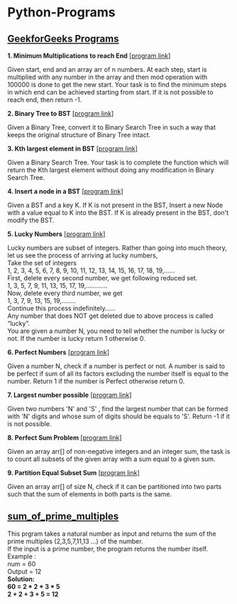 # Python-Programs

## [GeekforGeeks Programs](https://github.com/aswingt65/Python-Programs/tree/main/GeeksforGeeks)
<b>1. Minimum Multiplications to reach End</b>  [[program link]](https://github.com/aswingt65/Python-Programs/blob/main/GeeksforGeeks/Minimum_Multiplications_to_reach_End.py)
<p>Given start, end and an array arr of n numbers. At each step, start is multiplied with any number in the array and then mod operation with 100000 is done to get the new start.
Your task is to find the minimum steps in which end can be achieved starting from start. If it is not possible to reach end, then return -1.</p>

<b>2. Binary Tree to BST</b>  [[program link]](https://github.com/aswingt65/Python-Programs/blob/main/GeeksforGeeks/Binary_Tree_to_BST.py)
<p>Given a Binary Tree, convert it to Binary Search Tree in such a way that keeps the original structure of Binary Tree intact.</p>

<b>3. Kth largest element in BST</b>  [[program link]](https://github.com/aswingt65/Python-Programs/blob/main/GeeksforGeeks/Kth_largest_element_in_BST.py)
<p>Given a Binary Search Tree. Your task is to complete the function which will return the Kth largest element without doing any modification in Binary Search Tree.</p>

<b>4. Insert a node in a BST</b>  [[program link]](https://github.com/aswingt65/Python-Programs/blob/main/GeeksforGeeks/Insert_a_node_in_a_BST.py)
<p>Given a BST and a key K. If K is not present in the BST, Insert a new Node with a value equal to K into the BST. If K is already present in the BST, don't modify the BST.</p>

<b>5. Lucky Numbers</b>  [[program link]](https://github.com/aswingt65/Python-Programs/blob/main/GeeksforGeeks/Lucky_Numbers.py)
<p>Lucky numbers are subset of integers. Rather than going into much theory, let us see the process of arriving at lucky numbers,<br>
Take the set of integers<br>
1, 2, 3, 4, 5, 6, 7, 8, 9, 10, 11, 12, 13, 14, 15, 16, 17, 18, 19,……<br>
First, delete every second number, we get following reduced set.<br>
1, 3, 5, 7, 9, 11, 13, 15, 17, 19,…………<br>
Now, delete every third number, we get<br>
1, 3, 7, 9, 13, 15, 19,….….<br>
Continue this process indefinitely……<br>
Any number that does NOT get deleted due to above process is called “lucky”.<br>
You are given a number N, you need to tell whether the number is lucky or not. If the number is lucky return 1 otherwise 0.</p>

<b>6. Perfect Numbers</b>  [[program link]](https://github.com/aswingt65/Python-Programs/blob/main/GeeksforGeeks/Perfect_Numbers.py)
<p>Given a number N, check if a number is perfect or not. A number is said to be perfect if sum of all its factors excluding the number itself is equal to the number. Return 1 if the number is Perfect otherwise return 0.</p>

<b>7. Largest number possible</b>  [[program link]](https://github.com/aswingt65/Python-Programs/blob/main/GeeksforGeeks/Largest_number_possible.py)
<p>Given two numbers 'N' and 'S' , find the largest number that can be formed with 'N' digits and whose sum of digits should be equals to 'S'. Return -1 if it is not possible.</p>

<b>8. Perfect Sum Problem</b>  [[program link]](https://github.com/aswingt65/Python-Programs/blob/main/GeeksforGeeks/Perfect_Sum_Problem.py)
<p>Given an array arr[] of non-negative integers and an integer sum, the task is to count all subsets of the given array with a sum equal to a given sum.</p>

<b>9. Partition Equal Subset Sum</b>  [[program link]](https://github.com/aswingt65/Python-Programs/blob/main/GeeksforGeeks/Partition_Equal_Subset_Sum.py)
<p>Given an array arr[] of size N, check if it can be partitioned into two parts such that the sum of elements in both parts is the same.</p>


## [sum_of_prime_multiples](https://github.com/aswingt65/Python-Programs/blob/main/sum_of_prime_multiples)
This prgram takes a natural number as input and returns the sum of the prime multiples (2,3,5,7,11,13 ...) of the number.<br>
If the input is a prime number, the program returns the number itself.<br>
Example : <br>
num = 60<br>
Output = 12<br>
<b>Solution:<br>
60 = 2 * 2 * 3 * 5<br>
2 + 2 + 3 + 5 = 12</b><br>



